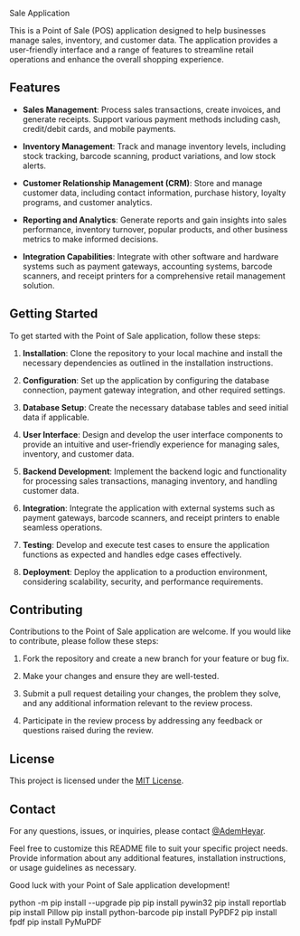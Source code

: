  Sale Application

This is a Point of Sale (POS) application designed to help businesses manage sales, inventory, and customer data. The application provides a user-friendly interface and a range of features to streamline retail operations and enhance the overall shopping experience.

## Features

- **Sales Management**: Process sales transactions, create invoices, and generate receipts. Support various payment methods including cash, credit/debit cards, and mobile payments.

- **Inventory Management**: Track and manage inventory levels, including stock tracking, barcode scanning, product variations, and low stock alerts.

- **Customer Relationship Management (CRM)**: Store and manage customer data, including contact information, purchase history, loyalty programs, and customer analytics.

- **Reporting and Analytics**: Generate reports and gain insights into sales performance, inventory turnover, popular products, and other business metrics to make informed decisions.

- **Integration Capabilities**: Integrate with other software and hardware systems such as payment gateways, accounting systems, barcode scanners, and receipt printers for a comprehensive retail management solution.

## Getting Started

To get started with the Point of Sale application, follow these steps:

1. **Installation**: Clone the repository to your local machine and install the necessary dependencies as outlined in the installation instructions.

2. **Configuration**: Set up the application by configuring the database connection, payment gateway integration, and other required settings.

3. **Database Setup**: Create the necessary database tables and seed initial data if applicable.

4. **User Interface**: Design and develop the user interface components to provide an intuitive and user-friendly experience for managing sales, inventory, and customer data.

5. **Backend Development**: Implement the backend logic and functionality for processing sales transactions, managing inventory, and handling customer data.

6. **Integration**: Integrate the application with external systems such as payment gateways, barcode scanners, and receipt printers to enable seamless operations.

7. **Testing**: Develop and execute test cases to ensure the application functions as expected and handles edge cases effectively.

8. **Deployment**: Deploy the application to a production environment, considering scalability, security, and performance requirements.

## Contributing

Contributions to the Point of Sale application are welcome. If you would like to contribute, please follow these steps:

1. Fork the repository and create a new branch for your feature or bug fix.

2. Make your changes and ensure they are well-tested.

3. Submit a pull request detailing your changes, the problem they solve, and any additional information relevant to the review process.

4. Participate in the review process by addressing any feedback or questions raised during the review.

## License

This project is licensed under the [MIT License](LICENSE.md).

## Contact

For any questions, issues, or inquiries, please contact [@AdemHeyar](mailto:ademheyar@gmail.com).

Feel free to customize this README file to suit your specific project needs. Provide information about any additional features, installation instructions, or usage guidelines as necessary.

Good luck with your Point of Sale application development!



python -m pip install --upgrade pip
pip install pywin32
pip install reportlab
pip install Pillow
pip install python-barcode
pip install PyPDF2
pip install fpdf
pip install PyMuPDF
